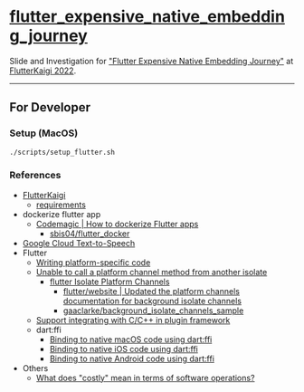 # [flutter_expensive_native_embedding_journey](https://sensuikan1973.github.io/flutter_expensive_native_embedding_journey)

Slide and Investigation for ["Flutter Expensive Native Embedding Journey"](https://fortee.jp/flutterkaigi-2022/proposal/d6a2b41c-e765-4d5f-845d-9290148cd880) at [FlutterKaigi 2022](https://flutterkaigi.jp/2022/).


---

## For Developer

### Setup (MacOS)

```sh
./scripts/setup_flutter.sh
```

### References

- [FlutterKaigi](https://flutterkaigi.jp/2022/)
  - [requirements](https://flutterkaigi.jp/flutterkaigi/Precautions-for-Recording.ja.html)
- dockerize flutter app
  - [Codemagic | How to dockerize Flutter apps](https://blog.codemagic.io/how-to-dockerize-flutter-apps/)
    - [sbis04/flutter_docker](https://github.com/sbis04/flutter_docker)
- [Google Cloud Text-to-Speech](https://cloud.google.com/text-to-speech/)
- Flutter
  - [Writing platform-specific code](https://docs.flutter.dev/development/platform-integration/platform-channels)
  - [Unable to call a platform channel method from another isolate](https://github.com/flutter/flutter/issues/13937)
    - [flutter Isolate Platform Channels](https://github.com/flutter/flutter/issues/13937#issuecomment-1203232254)
      - [flutter/website | Updated the platform channels documentation for background isolate channels](https://github.com/flutter/website/pull/7592)
      - [gaaclarke/background_isolate_channels_sample](https://github.com/gaaclarke/background_isolate_channels_sample)
  - [Support integrating with C/C++ in plugin framework](https://github.com/flutter/flutter/issues/7053)
  - dart:ffi
    - [Binding to native macOS code using dart:ffi](https://docs.flutter.dev/development/platform-integration/macos/c-interop)
    - [Binding to native iOS code using dart:ffi](https://docs.flutter.dev/development/platform-integration/ios/c-interop)
    - [Binding to native Android code using dart:ffi](https://docs.flutter.dev/development/platform-integration/android/c-interop)
- Others
  - [What does "costly" mean in terms of software operations?](https://stackoverflow.com/a/9888431)
